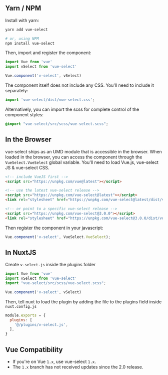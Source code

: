 ## Yarn / NPM
Install with yarn:
```bash
yarn add vue-select

# or, using NPM
npm install vue-select
```

Then, import and register the component:

```js
import Vue from 'vue'
import vSelect from 'vue-select'

Vue.component('v-select', vSelect)
```

The component itself does not include any CSS. You'll need to include it separately:

```js
import 'vue-select/dist/vue-select.css';
```

Alternatively, you can import the scss for complete control of the component styles:

```scss
@import "vue-select/src/scss/vue-select.scss";
```

## In the Browser

vue-select ships as an UMD module that is accessible in the browser. When loaded
in the browser, you can access the component through the `VueSelect.VueSelect` 
global variable. You'll need to load Vue.js, vue-select JS & vue-select CSS.

```html
<!-- include VueJS first -->
<script src="https://unpkg.com/vue@latest"></script>

<!-- use the latest vue-select release -->
<script src="https://unpkg.com/vue-select@latest"></script>
<link rel="stylesheet" href="https://unpkg.com/vue-select@latest/dist/vue-select.css">

<!-- or point to a specific vue-select release -->
<script src="https://unpkg.com/vue-select@3.0.0"></script>
<link rel="stylesheet" href="https://unpkg.com/vue-select@3.0.0/dist/vue-select.css">
```
Then register the component in your javascript:

```js
Vue.component('v-select', VueSelect.VueSelect);
```

<CodePen url="dJjzeP" />

## In NuxtJS

Create `v-select.js` inside the plugins folder
```js
import Vue from 'vue'
import vSelect from 'vue-select'
import "vue-select/src/scss/vue-select.scss";

Vue.component('v-select', vSelect)
```

Then, tell nuxt to load the plugin by adding the file to the plugins field inside `nuxt.config.js`
```js
module.exports = {
  plugins: [
    '@/plugins/v-select.js',
  ],
}
```

## Vue Compatibility

- If you're on Vue `1.x`, use vue-select `1.x`. 
- The `1.x` branch has not received updates since the 2.0 release.  
